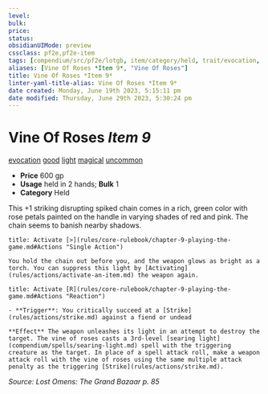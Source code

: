 ```yaml
---
level:
bulk:
price:
status:
obsidianUIMode: preview
cssclass: pf2e,pf2e-item
tags: [compendium/src/pf2e/lotgb, item/category/held, trait/evocation, trait/good, trait/light, trait/magical, trait/uncommon]
aliases: [Vine Of Roses *Item 9*, "Vine Of Roses"]
title: Vine Of Roses *Item 9*
linter-yaml-title-alias: Vine Of Roses *Item 9*
date created: Monday, June 19th 2023, 5:15:11 pm
date modified: Thursday, June 29th 2023, 5:30:24 pm
---
```


# Vine Of Roses *Item 9*

[evocation](rules/traits/evocation.md) [good](rules/traits/good.md) [light](rules/traits/light.md) [magical](rules/traits/magical.md) [uncommon](rules/traits/uncommon.md)  

- **Price** 600 gp
- **Usage** held in 2 hands; **Bulk** 1
- **Category** Held

This +1 striking disrupting spiked chain comes in a rich, green color with rose petals painted on the handle in varying shades of red and pink. The chain seems to banish nearby shadows.

```ad-embed-ability
title: Activate [>](rules/core-rulebook/chapter-9-playing-the-game.md#Actions "Single Action")

You hold the chain out before you, and the weapon glows as bright as a torch. You can suppress this light by [Activating](rules/actions/activate-an-item.md) the weapon again.
```

```ad-embed-ability
title: Activate [R](rules/core-rulebook/chapter-9-playing-the-game.md#Actions "Reaction")

- **Trigger**: You critically succeed at a [Strike](rules/actions/strike.md) against a fiend or undead

**Effect** The weapon unleashes its light in an attempt to destroy the target. The vine of roses casts a 3rd-level [searing light](compendium/spells/searing-light.md) spell with the triggering creature as the target. In place of a spell attack roll, make a weapon attack roll with the vine of roses using the same multiple attack penalty as the triggering [Strike](rules/actions/strike.md).
```

*Source: Lost Omens: The Grand Bazaar p. 85*
